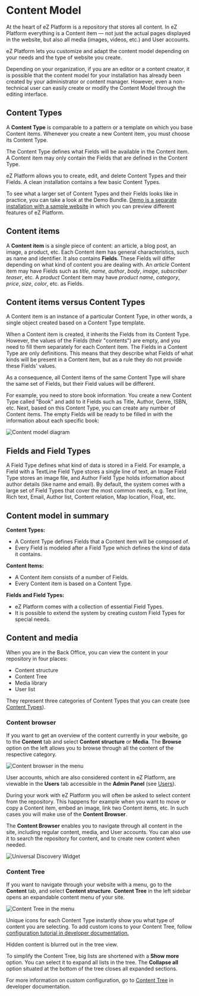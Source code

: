 # Content Model

At the heart of eZ Platform is a repository that stores all content.
In eZ Platform everything is a Content item — not just the actual pages displayed in the website,
but also all media (images, videos, etc.) and User accounts.

eZ Platform lets you customize and adapt the content model depending on your needs and the type of website you create.

Depending on your organization, if you are an editor or a content creator,
it is possible that the content model for your installation has already been created by your administrator or content manager.
However, even a non-technical user can easily create or modify the Content Model through the editing interface.

## Content Types

A **Content Type** is comparable to a pattern or a template on which you base Content items.
Whenever you create a new Content item, you must choose its Content Type.

The Content Type defines what Fields will be available in the Content item.
A Content item may only contain the Fields that are defined in the Content Type.

eZ Platform allows you to create, edit, and delete Content Types and their Fields.
A clean installation contains a few basic Content Types.

To see what a larger set of Content Types and their Fields looks like in practice, you can take a look at the Demo Bundle.
[Demo is a separate installation with a sample website](https://github.com/ezsystems/ezplatform-demo) in which you can preview different features of eZ Platform.

## Content items

A **Content item** is a single piece of content: an article, a blog post, an image, a product, etc.
Each Content item has general characteristics, such as name and identifier. It also contains **Fields**.
These Fields will differ depending on what kind of content you are dealing with.
An *article* Content item may have Fields such as *title*, *name*, *author*, *body*, *image*, *subscriber teaser*, etc.
A *product* Content item may have *product name*, *category*, *price*, *size*, *color*, etc. as Fields.

## Content items versus Content Types

A Content item is an instance of a particular Content Type, in other words, a single object created based on a Content Type template.

When a Content item is created, it inherits the Fields from its Content Type.
However, the values of the Fields (their "contents") are empty, and you need to fill them separately for each Content item.
The Fields in a Content Type are only definitions. This means that they describe what Fields of what kinds will be present in a Content item,
but as a rule they do not provide these Fields' values.

As a consequence, all Content items of the same Content Type will share the same set of Fields, but their Field values will be different.

For example, you need to store book information.
You create a new Content Type called "Book" and add to it Fields such as Title, Author, Genre, ISBN, etc.
Next, based on this Content Type, you can create any number of Content items.
The empty Fields will be ready to be filled in with the information about each specific book:

![Content model diagram](img/content_model_diagram.png "Content model diagram")

## Fields and Field Types

A Field Type defines what kind of data is stored in a Field.
For example, a Field with a TextLine Field Type stores a single line of text, an Image Field Type stores an image file,
and Author Field Type holds information about author details (like name and email).
By default, the system comes with a large set of Field Types that cover the most common needs,
e.g. Text line, Rich text, Email, Author list, Content relation, Map location, Float, etc.

## Content model in summary

**Content Types:**

- A Content Type defines Fields that a Content item will be composed of.
- Every Field is modeled after a Field Type which defines the kind of data it contains.

**Content Items:**

- A Content item consists of a number of Fields.
- Every Content item is based on a Content Type.

**Fields and Field Types:**

- eZ Platform comes with a collection of essential Field Types.
- It is possible to extend the system by creating custom Field Types for special needs.

## Content and media

When you are in the Back Office, you can view the content in your repository in four places:

- Content structure
- Content Tree
- Media library
- User list

They represent three categories of Content Types that you can create
(see [Content Types](organizing_the_site.md#content-types)).

### Content browser

If you want to get an overview of the content currently in your website, go to the **Content** tab
and select **Content structure** or **Media**.
The **Browse** option on the left allows you to browse through all the content of the respective category.

![Content browser in the menu](img/left_menu_browse.png "Content browser in the menu")

User accounts, which are also considered content in eZ Platform, are viewable in the **Users** tab accessible in the **Admin Panel** (see [Users](organizing_the_site.md#users)).

During your work with eZ Platform you will often be asked to select content from the repository.
This happens for example when you want to move or copy a Content item, embed an image, link two Content items, etc.
In such cases you will make use of the **Content Browser**.

The **Content Browser** enables you to navigate through all content in the site, including regular content, media, and User accounts.
You can also use it to search the repository for content, and to create new content when needed.

![Universal Discovery Widget](img/udw.png "Universal Discovery Widget")

### Content Tree

If you want to navigate through your website with a menu, go to the **Content** tab, and select **Content structure**.
**Content Tree** in the left sidebar opens an expandable content menu of your site.

![Content Tree in the menu](img/left_menu_tree.png "Content Tree in the menu")
 
Unique icons for each Content Type instantly show you what type of content you are selecting. To add custom icons to your Content Tree, follow [configuration tutorial in developer documentation.](https://doc.ezplatform.com/en/2.5/guide/extending_ez_platform/#custom-content-type-icons)

Hidden content is blurred out in the tree view. 

To simplify the Content Tree, big lists are shortened with a **Show more** option. You can select it to expand all lists in the tree.
The **Collapse all** option situated at the bottom of the tree closes all expanded sections.

For more information on custom configuration, go to [Content Tree](https://doc.ezplatform.com/en/2.5/guide/config_back_office/#content-tree) in developer documentation.
